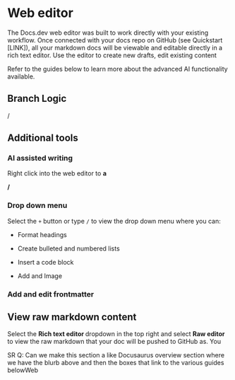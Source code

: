# Web editor

The Docs.dev web editor was built to work directly with your existing workflow. Once connected with your docs repo on GitHub (see Quickstart \[LINK]), all your markdown docs will be viewable and editable directly in a rich text editor. Use the editor to create new drafts, edit existing content

Refer to the guides below to learn more about the advanced AI functionality available.

## Branch Logic

/

## Additional tools

### AI assisted writing

Right click into the web editor to **a**

**/**

### Drop down menu

Select the `+` button or type `/` to view the drop down menu where you can:

* Format headings

* Create bulleted and numbered lists

* Insert a code block

* Add and Image

### Add and edit frontmatter

## View raw markdown content

Select the **Rich text editor&#x20;**&#x64;ropdown in the top right and select **Raw editor** to view the raw markdown that your doc will be pushed to GitHub as. You

SR Q: Can we make this section a like Docusaurus overview section where we have the blurb above and then the boxes that link to the various guides belowWeb
